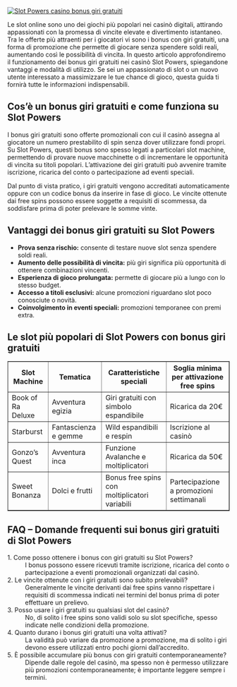 [![Slot Powers casino bonus giri gratuiti](https://123-caf.pages.dev/gitsignup.png)](https://vrmoo.ru/Bt82HjjY)

<div>   <p>Le slot online sono uno dei giochi più popolari nei casinò digitali, attirando appassionati con la promessa di vincite elevate e divertimento istantaneo. Tra le offerte più attraenti per i giocatori vi sono i bonus con giri gratuiti, una forma di promozione che permette di giocare senza spendere soldi reali, aumentando così le possibilità di vincita. In questo articolo approfondiremo il funzionamento dei bonus giri gratuiti nei casinò Slot Powers, spiegandone vantaggi e modalità di utilizzo. Se sei un appassionato di slot o un nuovo utente interessato a massimizzare le tue chance di gioco, questa guida ti fornirà tutte le informazioni indispensabili.</p>    <h2>Cos’è un bonus giri gratuiti e come funziona su Slot Powers</h2>   <p>I bonus giri gratuiti sono offerte promozionali con cui il casinò assegna al giocatore un numero prestabilito di spin senza dover utilizzare fondi propri. Su Slot Powers, questi bonus sono spesso legati a particolari slot machine, permettendo di provare nuove macchinette o di incrementare le opportunità di vincita su titoli popolari. L’attivazione dei giri gratuiti può avvenire tramite iscrizione, ricarica del conto o partecipazione ad eventi speciali.</p>   <p>Dal punto di vista pratico, i giri gratuiti vengono accreditati automaticamente oppure con un codice bonus da inserire in fase di gioco. Le vincite ottenute dai free spins possono essere soggette a requisiti di scommessa, da soddisfare prima di poter prelevare le somme vinte.</p>  <h2>Vantaggi dei bonus giri gratuiti su Slot Powers</h2>   <ul>     <li><strong>Prova senza rischio:</strong> consente di testare nuove slot senza spendere soldi reali.</li>     <li><strong>Aumento delle possibilità di vincita:</strong> più giri significa più opportunità di ottenere combinazioni vincenti.</li>     <li><strong>Esperienza di gioco prolungata:</strong> permette di giocare più a lungo con lo stesso budget.</li>     <li><strong>Accesso a titoli esclusivi:</strong> alcune promozioni riguardano slot poco conosciute o novità.</li>     <li><strong>Coinvolgimento in eventi speciali:</strong> promozioni temporanee con premi extra.</li>   </ul>  <h2>Le slot più popolari di Slot Powers con bonus giri gratuiti</h2>   <table border="1" cellpadding="5" cellspacing="0">     <thead>       <tr>         <th>Slot Machine</th>         <th>Tematica</th>         <th>Caratteristiche speciali</th>         <th>Soglia minima per attivazione free spins</th>       </tr>     </thead>     <tbody>       <tr>         <td>Book of Ra Deluxe</td>         <td>Avventura egizia</td>         <td>Giri gratuiti con simbolo espandibile</td>         <td>Ricarica da 20€</td>       </tr>       <tr>         <td>Starburst</td>         <td>Fantascienza e gemme</td>         <td>Wild espandibili e respin</td>         <td>Iscrizione al casinò</td>       </tr>       <tr>         <td>Gonzo’s Quest</td>         <td>Avventura inca</td>         <td>Funzione Avalanche e moltiplicatori</td>         <td>Ricarica da 50€</td>       </tr>       <tr>         <td>Sweet Bonanza</td>         <td>Dolci e frutti</td>         <td>Bonus free spins con moltiplicatori variabili</td>         <td>Partecipazione a promozioni settimanali</td>       </tr>     </tbody>   </table>    <h2>FAQ – Domande frequenti sui bonus giri gratuiti di Slot Powers</h2>   <dl>     <dt>1. Come posso ottenere i bonus con giri gratuiti su Slot Powers?</dt>     <dd>I bonus possono essere ricevuti tramite iscrizione, ricarica del conto o partecipazione a eventi promozionali organizzati dal casinò.</dd>      <dt>2. Le vincite ottenute con i giri gratuiti sono subito prelevabili?</dt>     <dd>Generalmente le vincite derivanti dai free spins vanno rispettare i requisiti di scommessa indicati nei termini del bonus prima di poter effettuare un prelievo.</dd>      <dt>3. Posso usare i giri gratuiti su qualsiasi slot del casinò?</dt>     <dd>No, di solito i free spins sono validi solo su slot specifiche, spesso indicate nelle condizioni della promozione.</dd>      <dt>4. Quanto durano i bonus giri gratuiti una volta attivati?</dt>     <dd>La validità può variare da promozione a promozione, ma di solito i giri devono essere utilizzati entro pochi giorni dall’accredito.</dd>      <dt>5. È possibile accumulare più bonus con giri gratuiti contemporaneamente?</dt>     <dd>Dipende dalle regole del casinò, ma spesso non è permesso utilizzare più promozioni contemporaneamente; è importante leggere sempre i termini.</dd>   </dl>   </div>